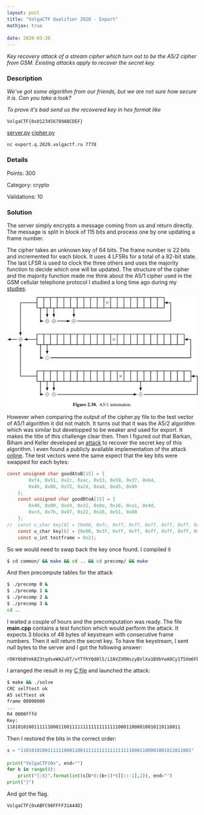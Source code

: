 ```yaml
---
layout: post
title: "VolgaCTF Qualifier 2020 - Export"
mathjax: true

date: 2020-03-28
---
```


*Key recovery attack of a stream cipher which turn out to be the A5/2 cipher from GSM. Existing attacks apply to recover the secret key.*

<!--more-->

### Description

*We've got some algorithm from our friends, but we are not sure how secure it is. Can you take a look?*

*To prove it's bad send us the recovered key in hex format like*
```
VolgaCTF{0x0123456789ABCDEF}
```

[server.py](/resources/2020/volgactf/export/server.py) [cipher.py](/resources/2020/volgactf/export/cipher.py)

```
nc export.q.2020.volgactf.ru 7778
```

### Details

Points:      300

Category:    crypto

Validations: 10

### Solution

The server simply encrypts a message coming from us and return directly. The message is split in block of 115 bits and process one by one updating a frame number.

The cipher takes an unknown key of 64 bits. The frame number is 22 bits and incremented for each block. It uses 4 LFSRs for a total of a 82-bit state. The last LFSR is used to clock the three others and uses the majority function to decide which one will be updated. The structure of the cipher and the majority function made me think about the A5/1 cipher used in the GSM cellular telephone protocol I studied a long time ago during my [studies](https://link.springer.com/book/10.1007/b136373).

<img src="/resources/2020/volgactf/export/a52.png" width="800">

However when comparing the output of the cipher.py file to the test vector of A5/1 algorithm it did not match. It turns out that it was the A5/2 algorithm which was similar but developped to be weaker and used for export. It makes the title of this challenge clear then. Then I figured out that Barkan, Biham and Keller developed an [attack](https://www.cs.technion.ac.il/users/wwwb/cgi-bin/tr-info.cgi?2006/CS/CS-2006-07) to recover the secret key of this algorithm. I even found a publicly available implementation of the attack [online](https://github.com/rblaze/a52crack). The test vectors were the same expect that the key bits were swapped for each bytes:

```c
const unsigned char goodAtoB[15] = {
		0xf4, 0x51, 0x2c, 0xac, 0x13, 0x59, 0x37, 0x64,
		0x46, 0x0b, 0x72, 0x2d, 0xad, 0xd5, 0x00
	};
	const unsigned char goodBtoA[15] = {
		0x48, 0x00, 0xd4, 0x32, 0x8e, 0x16, 0xa1, 0x4d,
		0xcd, 0x7b, 0x97, 0x22, 0x26, 0x51, 0x00
	};
//	const u_char key[8] = {0x00, 0xfc, 0xff, 0xff, 0xff, 0xff, 0xff, 0xff};
	const u_char key[8] = {0x00, 0x3f, 0xff, 0xff, 0xff, 0xff, 0xff, 0xff};
	const u_int testframe = 0x21;
```

So we would need to swap back the key once found. I compiled it
```bash
$ cd common/ && make && cd .. && cd precomp/ && make
```
And then precompute tables for the attack
```bash
$ ./precomp 0 &
$ ./precomp 1 &
$ ./precomp 2 &
$ ./precomp 3 &
cd ..
```
I waited a couple of hours and the precomputation was ready. The file **main.cpp** contains a test function which would perform the attack. It expects 3 blocks of 48 bytes of keystream with consecutive frame numbers. Then it will return the secret key. To have the keystream, I sent null bytes to the server and I got the following answer:

```
rD6Y6bBYmk8Z3tgdseWA2uDT/vYTfhYQd0l5/i2AVZXRNszyBVlXa1B9bYeA0Cy1T5Xm6FbsmdNq5c5AbjLdIn0oMRyV1Jh5lJoAE+UOwdUTUzLz3RB+3WtAJlkfCHeNcGjgq+K1ryLA4/hCLuvFeuMNfPwm5D6As5sB2atP7gJ33yd0AYMAuUZ5MM+ripdTicawFW3AuaMAbycI4R+jqJiatKLAdQ7r5Ab1CZUDcuA7BQDA3lONWRdFuYaHxWMTOPDAamQrC6l9efj9YvzEoHYAfMc8ew9jD5Nw9GOa8nyAiJasapDPtVxq072xzjDAJfTcNiAYFbLj8Wn28IxA
```

I arranged the result in my [C file](/resources/2020/volgactf/export/solve.cpp) and launched the attack:
```bash
$ make && ./solve
CRC selftest ok
A5 selftest ok
frame 00000000
...
R4 0000fffd
Key:
1101010100111111000110011111111111111111100011000010010110110011
```

Then I restored the bits in the correct order:
```python
s = "110101010011111100011001111111111111111110001100001001011011001"

print("VolgaCTF{0x", end="")
for b in range(8):
    print("{:X}".format(int(s[b*8:(b+1)*8][::-1],2)), end="")
print("}")
```
And got the flag.
```bash
VolgaCTF{0xABFC98FFFF31A44D}
```
